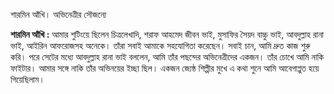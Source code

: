 শারমিন আঁখি। অভিনেত্রীর সৌজন্যে

<span class="inline"></span>

**শারমিন আঁখি :** আমার শুটিংয়ে ছিলেন চিত্রলেখাদি, শরাফ আহমেদ জীবন ভাই, মুসাফির সৈয়দ বাচ্চু ভাই, আবদুল্লাহ রানা ভাই, আইরিন আফরোজসহ অনেকে। তাঁরা সবাই আমাকে সহযোগিতা করেছেন। সবাই চান, আমি দ্রুত কাজ শুরু করি। পরে সেটের মধ্যে আবদুল্লাহ রানা ভাই বললেন, আমি তাঁর পছন্দের অভিনেত্রীদের একজন। তাঁর চোখে আমি নাকি ফাইটার। আমার সঙ্গে নাকি তাঁর অভিনয়ের ইচ্ছা ছিল। একজন জ্যেষ্ঠ শিল্পীর মুখে এ কথা শুনে আমি আবেগাপ্লুত হয়ে গিয়েছিলাম।
